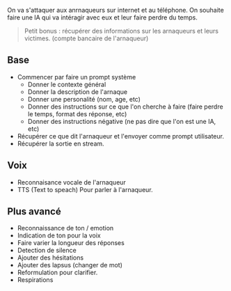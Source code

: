 On va s'attaquer aux anrnaqueurs sur internet et au téléphone. On souhaite faire une IA qui va intéragir avec eux et leur faire perdre du temps. 


> Petit bonus : récupérer des informations sur les arnaqueurs et leurs victimes. (compte bancaire de l'arnaqueur)

## Base

* Commencer par faire un prompt système
    - Donner le contexte général
    - Donner la description de l'arnaque
    - Donner une personalité (nom, age, etc)
    - Donner des instructions sur ce que l'on cherche à faire (faire perdre le temps, format des réponse, etc)
    - Donner des instructions négative (ne pas dire que l'on est une IA, etc)
* Récupérer ce que dit l'arnaqueur et l'envoyer comme prompt utilisateur.
* Récupérer la sortie en stream.

## Voix

* Reconnaisance vocale de l'arnaqueur
* TTS (Text to speach) Pour parler à l'arnaqueur.


## Plus avancé

* Reconnaissance de ton / emotion
* Indication de ton pour la voix
* Faire varier la longueur des réponses
* Detection de silence
* Ajouter des hésitations
* Ajouter des lapsus (changer de mot)
* Reformulation pour clarifier.
* Respirations